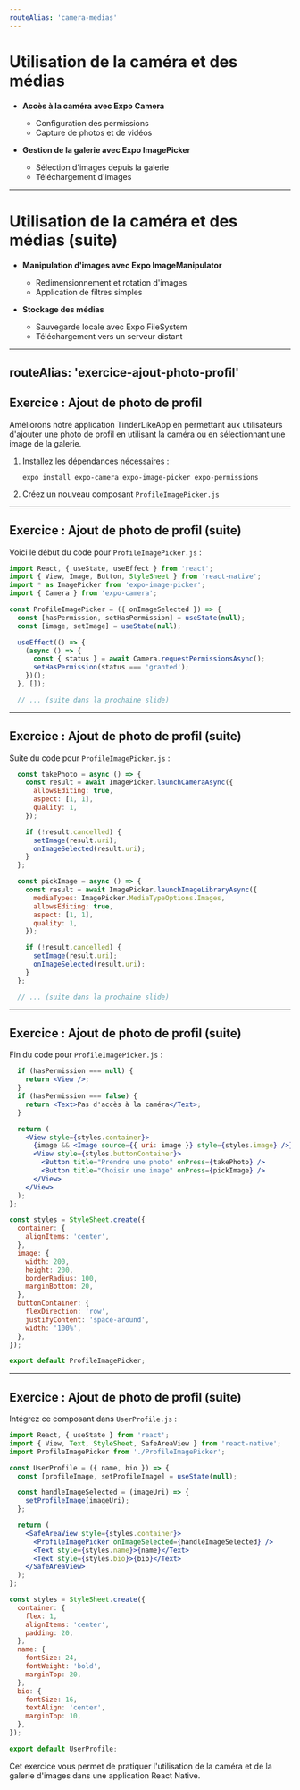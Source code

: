 ```yaml
---
routeAlias: 'camera-medias'
---
```


# Utilisation de la caméra et des médias

- **Accès à la caméra avec Expo Camera**
  - Configuration des permissions
  - Capture de photos et de vidéos

- **Gestion de la galerie avec Expo ImagePicker**
  - Sélection d'images depuis la galerie
  - Téléchargement d'images

---

# Utilisation de la caméra et des médias (suite)

- **Manipulation d'images avec Expo ImageManipulator**
  - Redimensionnement et rotation d'images
  - Application de filtres simples

- **Stockage des médias**
  - Sauvegarde locale avec Expo FileSystem
  - Téléchargement vers un serveur distant

---
routeAlias: 'exercice-ajout-photo-profil'
---

## Exercice : Ajout de photo de profil

Améliorons notre application TinderLikeApp en permettant aux utilisateurs d'ajouter une photo de profil en utilisant la caméra ou en sélectionnant une image de la galerie.

1. Installez les dépendances nécessaires :
   ```
   expo install expo-camera expo-image-picker expo-permissions
   ```

2. Créez un nouveau composant `ProfileImagePicker.js`

---

## Exercice : Ajout de photo de profil (suite)

Voici le début du code pour `ProfileImagePicker.js` :

```jsx
import React, { useState, useEffect } from 'react';
import { View, Image, Button, StyleSheet } from 'react-native';
import * as ImagePicker from 'expo-image-picker';
import { Camera } from 'expo-camera';

const ProfileImagePicker = ({ onImageSelected }) => {
  const [hasPermission, setHasPermission] = useState(null);
  const [image, setImage] = useState(null);

  useEffect(() => {
    (async () => {
      const { status } = await Camera.requestPermissionsAsync();
      setHasPermission(status === 'granted');
    })();
  }, []);

  // ... (suite dans la prochaine slide)
```

---

## Exercice : Ajout de photo de profil (suite)

Suite du code pour `ProfileImagePicker.js` :

```jsx
  const takePhoto = async () => {
    const result = await ImagePicker.launchCameraAsync({
      allowsEditing: true,
      aspect: [1, 1],
      quality: 1,
    });

    if (!result.cancelled) {
      setImage(result.uri);
      onImageSelected(result.uri);
    }
  };

  const pickImage = async () => {
    const result = await ImagePicker.launchImageLibraryAsync({
      mediaTypes: ImagePicker.MediaTypeOptions.Images,
      allowsEditing: true,
      aspect: [1, 1],
      quality: 1,
    });

    if (!result.cancelled) {
      setImage(result.uri);
      onImageSelected(result.uri);
    }
  };

  // ... (suite dans la prochaine slide)
```

---

## Exercice : Ajout de photo de profil (suite)

Fin du code pour `ProfileImagePicker.js` :

```jsx
  if (hasPermission === null) {
    return <View />;
  }
  if (hasPermission === false) {
    return <Text>Pas d'accès à la caméra</Text>;
  }

  return (
    <View style={styles.container}>
      {image && <Image source={{ uri: image }} style={styles.image} />}
      <View style={styles.buttonContainer}>
        <Button title="Prendre une photo" onPress={takePhoto} />
        <Button title="Choisir une image" onPress={pickImage} />
      </View>
    </View>
  );
};

const styles = StyleSheet.create({
  container: {
    alignItems: 'center',
  },
  image: {
    width: 200,
    height: 200,
    borderRadius: 100,
    marginBottom: 20,
  },
  buttonContainer: {
    flexDirection: 'row',
    justifyContent: 'space-around',
    width: '100%',
  },
});

export default ProfileImagePicker;
```

---

## Exercice : Ajout de photo de profil (suite)

Intégrez ce composant dans `UserProfile.js` :

```jsx
import React, { useState } from 'react';
import { View, Text, StyleSheet, SafeAreaView } from 'react-native';
import ProfileImagePicker from './ProfileImagePicker';

const UserProfile = ({ name, bio }) => {
  const [profileImage, setProfileImage] = useState(null);

  const handleImageSelected = (imageUri) => {
    setProfileImage(imageUri);
  };

  return (
    <SafeAreaView style={styles.container}>
      <ProfileImagePicker onImageSelected={handleImageSelected} />
      <Text style={styles.name}>{name}</Text>
      <Text style={styles.bio}>{bio}</Text>
    </SafeAreaView>
  );
};

const styles = StyleSheet.create({
  container: {
    flex: 1,
    alignItems: 'center',
    padding: 20,
  },
  name: {
    fontSize: 24,
    fontWeight: 'bold',
    marginTop: 20,
  },
  bio: {
    fontSize: 16,
    textAlign: 'center',
    marginTop: 10,
  },
});

export default UserProfile;
```

Cet exercice vous permet de pratiquer l'utilisation de la caméra et de la galerie d'images dans une application React Native.
